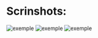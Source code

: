 # Scrinshots:

![exemple](https://i.imgur.com/8klHchv.png)
![exemple](https://i.imgur.com/D3WHI0b.png)
![exemple](https://i.imgur.com/Yyp2J6E.png)
